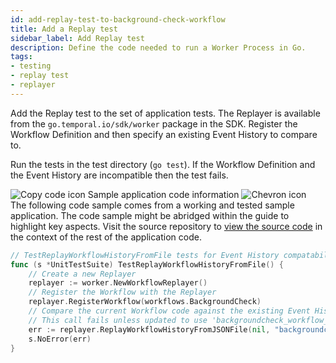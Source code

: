 ```yaml
---
id: add-replay-test-to-background-check-workflow
title: Add a Replay test
sidebar_label: Add Replay test
description: Define the code needed to run a Worker Process in Go.
tags:
- testing
- replay test
- replayer
---
```


<!-- DO NOT EDIT THIS FILE DIRECTLY.
THIS FILE IS GENERATED from https://github.com/temporalio/documentation-samples-go/blob/edu-1036.sc.00/dev-guide/chapters/durability/tests/backgroundcheck_test.go. -->

Add the Replay test to the set of application tests.
The Replayer is available from the `go.temporal.io/sdk/worker` package in the SDK.
Register the Workflow Definition and then specify an existing Event History to compare to.

Run the tests in the test directory (`go test`).
If the Workflow Definition and the Event History are incompatible then the test fails.

<div class="copycode-notice-container"><div class="copycode-notice"><img data-style="copycode-icon" src="/icons/copycode.png" alt="Copy code icon" /> Sample application code information <img id="i-4b7ca23f-7e4f-4f20-a438-8ef64b09a617" data-event="clickable-copycode-info" data-style="chevron-icon" src="/icons/chevron.png" alt="Chevron icon" /></div><div id="copycode-info-4b7ca23f-7e4f-4f20-a438-8ef64b09a617" class="copycode-info">The following code sample comes from a working and tested sample application. The code sample might be abridged within the guide to highlight key aspects. Visit the source repository to <a href="https://github.com/temporalio/documentation-samples-go/blob/edu-1036.sc.00/dev-guide/chapters/durability/tests/backgroundcheck_test.go">view the source code</a> in the context of the rest of the application code.</div></div>

```go
// TestReplayWorkflowHistoryFromFile tests for Event History compatability.
func (s *UnitTestSuite) TestReplayWorkflowHistoryFromFile() {
	// Create a new Replayer
	replayer := worker.NewWorkflowReplayer()
	// Register the Workflow with the Replayer
	replayer.RegisterWorkflow(workflows.BackgroundCheck)
	// Compare the current Workflow code against the existing Event History
	// This call fails unless updated to use 'backgroundcheck_workflow_event_history_with_timer.json'
	err := replayer.ReplayWorkflowHistoryFromJSONFile(nil, "backgroundcheck_workflow_event_history.json")
	s.NoError(err)
}
```
